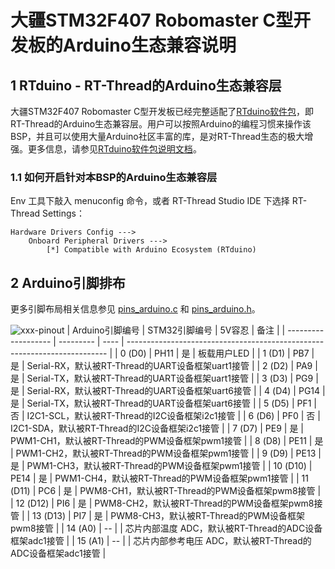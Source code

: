 # 大疆STM32F407 Robomaster C型开发板的Arduino生态兼容说明

## 1 RTduino - RT-Thread的Arduino生态兼容层

大疆STM32F407 Robomaster C型开发板已经完整适配了[RTduino软件包](https://github.com/RTduino/RTduino)，即RT-Thread的Arduino生态兼容层。用户可以按照Arduino的编程习惯来操作该BSP，并且可以使用大量Arduino社区丰富的库，是对RT-Thread生态的极大增强。更多信息，请参见[RTduino软件包说明文档](https://github.com/RTduino/RTduino)。

### 1.1 如何开启针对本BSP的Arduino生态兼容层

Env 工具下敲入 menuconfig 命令，或者 RT-Thread Studio IDE 下选择 RT-Thread Settings：

```Kconfig
Hardware Drivers Config --->
    Onboard Peripheral Drivers --->
        [*] Compatible with Arduino Ecosystem (RTduino)
```

## 2 Arduino引脚排布

更多引脚布局相关信息参见 [pins_arduino.c](pins_arduino.c) 和 [pins_arduino.h](pins_arduino.h)。

![xxx-pinout](xxx-pinout.jpg)
| Arduino引脚编号  | STM32引脚编号 | 5V容忍 | 备注  |
| ------------------- | --------- | ---- | ------------------------------------------------------------------------- |
| 0 (D0) | PH11 | 是 | 板载用户LED |
| 1 (D1) | PB7 | 是 | Serial-RX，默认被RT-Thread的UART设备框架uart1接管 |
| 2 (D2) | PA9 | 是 | Serial-TX，默认被RT-Thread的UART设备框架uart1接管 |
| 3 (D3) | PG9 | 是 | Serial-RX，默认被RT-Thread的UART设备框架uart6接管 |
| 4 (D4) | PG14 | 是 | Serial-TX，默认被RT-Thread的UART设备框架uart6接管 |
| 5 (D5) | PF1 | 否 | I2C1-SCL，默认被RT-Thread的I2C设备框架i2c1接管 |
| 6 (D6) | PF0 | 否 | I2C1-SDA，默认被RT-Thread的I2C设备框架i2c1接管 |
| 7 (D7) | PE9 | 是 | PWM1-CH1，默认被RT-Thread的PWM设备框架pwm1接管 |
| 8 (D8) | PE11 | 是 | PWM1-CH2，默认被RT-Thread的PWM设备框架pwm1接管 |
| 9 (D9) | PE13 | 是 | PWM1-CH3，默认被RT-Thread的PWM设备框架pwm1接管 |
| 10 (D10) | PE14 | 是 | PWM1-CH4，默认被RT-Thread的PWM设备框架pwm1接管 |
| 11 (D11) | PC6 | 是 | PWM8-CH1，默认被RT-Thread的PWM设备框架pwm8接管 |
| 12 (D12) | PI6 | 是 | PWM8-CH2，默认被RT-Thread的PWM设备框架pwm8接管 |
| 13 (D13) | PI7 | 是 | PWM8-CH3，默认被RT-Thread的PWM设备框架pwm8接管 |
| 14 (A0) | -- |  | 芯片内部温度 ADC，默认被RT-Thread的ADC设备框架adc1接管 |
| 15 (A1) | -- |  | 芯片内部参考电压 ADC，默认被RT-Thread的ADC设备框架adc1接管 |

